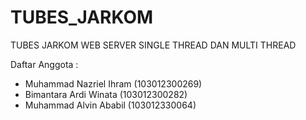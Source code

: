 # TUBES_JARKOM
TUBES JARKOM 
WEB SERVER SINGLE THREAD DAN MULTI THREAD

Daftar Anggota :
- Muhammad Nazriel Ihram (103012300269)
- Bimantara Ardi Winata (103012300282)
- Muhammad Alvin Ababil (103012330064)
